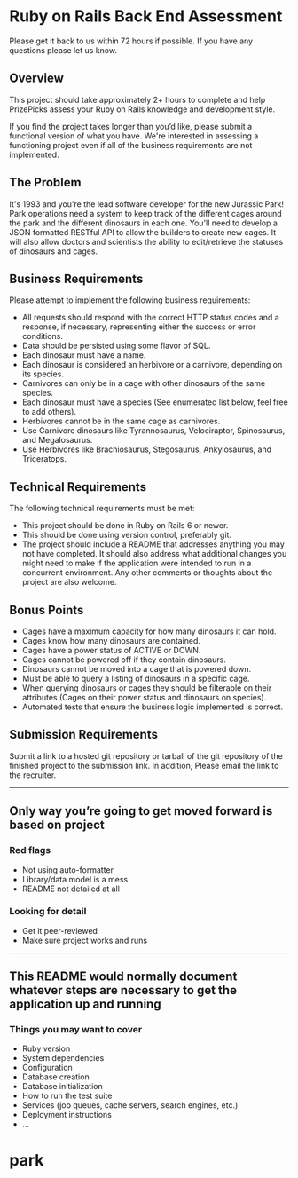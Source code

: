 # Ruby on Rails Back End Assessment

Please get it back to us within 72 hours if possible. If you have any questions please let us know.

## Overview

This project should take approximately 2+ hours to complete and help PrizePicks assess your Ruby on Rails knowledge and development style.

If you find the project takes longer than you’d like, please submit a functional version of what you have. We're interested in assessing a functioning project even if all of the business requirements are not implemented.

## The Problem

It's 1993 and you're the lead software developer for the new Jurassic Park! Park operations need a system to keep track of the different cages around the park and the different dinosaurs in each one. You'll need to develop a JSON formatted RESTful API to allow the builders to create new cages. It will also allow doctors and scientists the ability to edit/retrieve the statuses of dinosaurs and cages.

## Business Requirements

Please attempt to implement the following business requirements:

- All requests should respond with the correct HTTP status codes and a response, if necessary, representing either the success or error conditions.
- Data should be persisted using some flavor of SQL.
- Each dinosaur must have a name.
- Each dinosaur is considered an herbivore or a carnivore, depending on its species.
- Carnivores can only be in a cage with other dinosaurs of the same species.
- Each dinosaur must have a species (See enumerated list below, feel free to add others).
- Herbivores cannot be in the same cage as carnivores.
- Use Carnivore dinosaurs like Tyrannosaurus, Velociraptor, Spinosaurus, and Megalosaurus.
- Use Herbivores like Brachiosaurus, Stegosaurus, Ankylosaurus, and Triceratops.

## Technical Requirements

The following technical requirements must be met:

- This project should be done in Ruby on Rails 6 or newer.
- This should be done using version control, preferably git.
- The project should include a README that addresses anything you may not have completed. It should also address what additional changes you might need to make if the application were intended to run in a concurrent environment. Any other comments or thoughts about the project are also welcome.

## Bonus Points

- Cages have a maximum capacity for how many dinosaurs it can hold.
- Cages know how many dinosaurs are contained.
- Cages have a power status of ACTIVE or DOWN.
- Cages cannot be powered off if they contain dinosaurs.
- Dinosaurs cannot be moved into a cage that is powered down.
- Must be able to query a listing of dinosaurs in a specific cage.
- When querying dinosaurs or cages they should be filterable on their attributes (Cages on their power status and dinosaurs on species).
- Automated tests that ensure the business logic implemented is correct.

## Submission Requirements

Submit a link to a hosted git repository or tarball of the git repository of the finished project to the submission link. In addition, Please email the link to the recruiter.

---

## Only way you’re going to get moved forward is based on project

### Red flags

- Not using auto-formatter
- Library/data model is a mess
- README not detailed at all

### Looking for detail

- Get it peer-reviewed
- Make sure project works and runs

---

## This README would normally document whatever steps are necessary to get the application up and running

### Things you may want to cover

- Ruby version
- System dependencies
- Configuration
- Database creation
- Database initialization
- How to run the test suite
- Services (job queues, cache servers, search engines, etc.)
- Deployment instructions
- ...
# park

